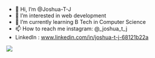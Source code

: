 - 👋 Hi, I’m @Joshua-T-J
- 👀 I’m interested in web development
- 🌱 I’m currently learning B Tech in Computer Science
- 📫 How to reach me instagram: @_joshua_t_j
- LinkedIn : www.linkedin.com/in/joshua-t-j-68121b22a

<img src="https://github-readme-stats.vercel.app/api?username=Joshua-T-J&&show_icons=true&title_color=ffffff&icon_color=bb2acf&text_color=daf7dc&bg_color=151515">
